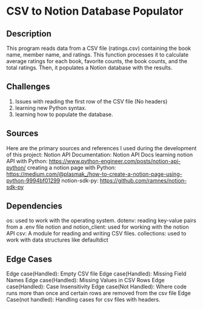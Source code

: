# CSV to Notion Database Populator

## Description
This program reads data from a CSV file (ratings.csv) containing the book name, member name, and ratings. This function processes it to calculate average ratings for each book, favorite counts, the book counts, and the total ratings. Then, it populates a Notion database with the results. 

## Challenges
1. Issues with reading the first row of the CSV file (No headers)
2. learning new Python syntax.
3. learning how to populate the database.

## Sources
Here are the primary sources and references I used during the development of this project:
Notion API Documentation: Notion API Docs
learning notion API with Python: https://www.python-engineer.com/posts/notion-api-python/
creating a notion page with Python: https://medium.com/@plasmak_/how-to-create-a-notion-page-using-python-9994bf01299
notion-sdk-py: https://github.com/ramnes/notion-sdk-py

## Dependencies
os: used to work with the operating system.
dotenv: reading key-value pairs from a .env file
notion and notion_client: used for working with the notion API
csv: A module for reading and writing CSV files.
collections: used to work with data structures like defaultdict

## Edge Cases
Edge case(Handled): Empty CSV file 
Edge case(Handled): Missing Field Names
Edge case(Handled): Missing Values in CSV Rows
Edge case(Handled): Case Insensitivity
Edge case(Not Handled): Where code runs more than once and certain rows are removed from the csv file
Edge Case(not handled): Handling cases for csv files with headers.


